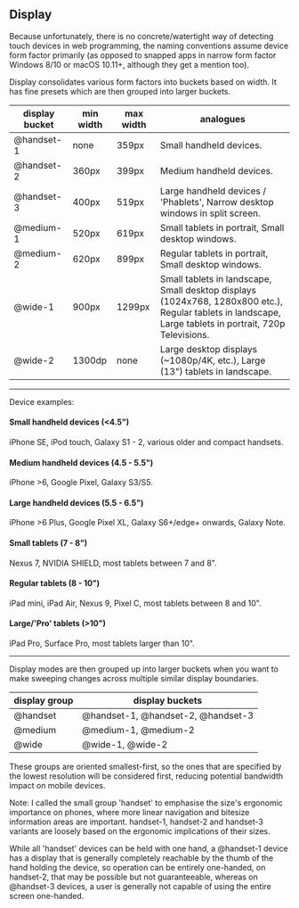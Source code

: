 ## Display
Because unfortunately, there is no concrete/watertight way of detecting touch devices in web programming, the naming conventions assume device form factor primarily (as opposed to snapped apps in narrow form factor Windows 8/10 or macOS 10.11+, although they get a mention too). 

Display consolidates various form factors into buckets based on width. It has fine presets which are then grouped into larger buckets.

| display bucket | min width | max width | analogues |
|---|--|--|--|
| @handset-1 | none | 359px | Small handheld devices. |
| @handset-2 | 360px | 399px | Medium handheld devices. |
| @handset-3 | 400px | 519px | Large handheld devices / 'Phablets', Narrow desktop windows in split screen. |
| @medium-1 | 520px | 619px | Small tablets in portrait, Small desktop windows. |
| @medium-2 | 620px | 899px | Regular tablets in portrait, Small desktop windows.
| @wide-1 | 900px | 1299px | Small tablets in landscape, Small desktop displays (1024x768, 1280x800 etc.), Regular tablets in landscape, Large tablets in portrait, 720p Televisions.
| @wide-2 | 1300dp | none | Large desktop displays (~1080p/4K, etc.), Large (13") tablets in landscape.

---

Device examples:

#### Small handheld devices (<4.5")
iPhone SE, iPod touch, Galaxy S1 - 2, various older and compact handsets.

#### Medium handheld devices (4.5 - 5.5")
iPhone >6, Google Pixel, Galaxy S3/S5.

#### Large handheld devices (5.5 - 6.5")  
iPhone >6 Plus, Google Pixel XL, Galaxy S6+/edge+ onwards, Galaxy Note.

#### Small tablets (7 - 8")
Nexus 7, NVIDIA SHIELD, most tablets between 7 and 8".
  
#### Regular tablets (8 - 10")
iPad mini, iPad Air, Nexus 9, Pixel C, most tablets between 8 and 10".

#### Large/'Pro' tablets (>10")
iPad Pro, Surface Pro, most tablets larger than 10".

---

Display modes are then grouped up into larger buckets when you want to make sweeping changes across multiple similar display boundaries.


| display group | display buckets |
|--|--|
| @handset | @handset-1, @handset-2, @handset-3 |
| @medium | @medium-1, @medium-2 |
| @wide | @wide-1, @wide-2 |

These groups are oriented smallest-first, so the ones that are specified by the lowest resolution will be considered first, reducing potential bandwidth impact on mobile devices.

Note: I called the small group 'handset' to emphasise the size's ergonomic importance on phones, where more linear navigation and bitesize information areas are important. handset-1, handset-2 and handset-3 variants are loosely based on the ergonomic implications of their sizes. 

While all 'handset' devices can be held with one hand, a @handset-1 device has a display that is generally completely reachable by the thumb of the hand holding the device, so operation can be entirely one-handed, on handset-2, that may be possible but not guaranteeable, whereas on @handset-3 devices, a user is generally not capable of using the entire screen one-handed.

